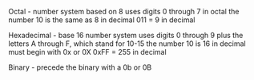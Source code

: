 Octal - number system based on 8
uses digits 0 through 7
in octal the number 10 is the same as 8 in decimal
011 = 9 in decimal

Hexadecimal - base 16 number system
uses digits 0 through 9 plus the letters A through F, which stand for 10-15
the number 10 is 16 in decimal
must begin with 0x or 0X
0xFF = 255 in decimal

Binary - precede the binary with a 0b or 0B
